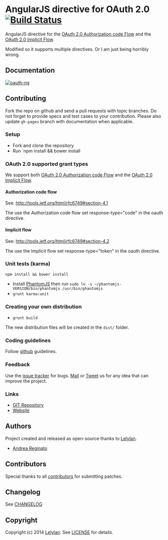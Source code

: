 # AngularJS directive for OAuth 2.0 [![Build Status](https://travis-ci.org/andreareginato/oauth-ng.svg?branch=master)](https://travis-ci.org/andreareginato/oauth-ng)


AngularJS directive for the [OAuth 2.0 Authorization code Flow](http://tools.ietf.org/html/rfc6749#section-1.3.1) 
and the [OAuth 2.0 Implicit Flow](http://tools.ietf.org/html/rfc6749#section-1.3.2).

Modified so it supports multiple directives. Or I am just being horribly wrong.

## Documentation

[![oauth-ng](http://i.imgur.com/C0xCJcr.png)](https://andreareginato.github.com/oauth-ng)

## Contributing

Fork the repo on github and send a pull requests with topic branches.
Do not forget to provide specs and test cases to your contribution.
Please also update `gh-pages` branch with documentation when applicable.

### Setup

* Fork and clone the repository
* Run `npm install && bower install

### OAuth 2.0 supported grant types

We support both [OAuth 2.0 Authorization code Flow](http://tools.ietf.org/html/rfc6749#section-1.3.1) 
and the [OAuth 2.0 Implicit Flow](http://tools.ietf.org/html/rfc6749#section-1.3.2).

#### Authorization code flow

See: http://tools.ietf.org/html/rfc6749#section-4.1

The use the Authorization code flow set response-type="code" in the oauth directive.

#### Implicit flow

See: http://tools.ietf.org/html/rfc6749#section-4.2

The use the Implicit flow set response-type="token" in the oauth directive.

### Unit tests (karma)

`npm install && bower install`

* Install [PhantomJS](http://phantomjs.org/download.html) then run `sudo ln -s ~/phantomjs-VERSION/bin/phantomjs /usr/bin/phantomjs`
* `grunt karma:unit`

### Creating your own distribution

* `grunt build`

The new distribution files will be created in the `dist/` folder.

### Coding guidelines

Follow [github](https://github.com/styleguide/) guidelines.

### Feedback

Use the [issue tracker](http://github.com/andreareginato/oauth-ng/issues) for bugs.
[Mail](mailto:andrea.reginato@gmail.com) or [Tweet](http://twitter.com/andreareginato) us for any idea
that can improve the project.

### Links

* [GIT Repository](http://github.com/andreareginato/oauth-ng)
* [Website](https://andreareginato.github.com/oauth-ng)


## Authors

Project created and released as open-source thanks to [Lelylan](http://lelylan.com).

* [Andrea Reginato](http://twitter.com/andreareginato)


## Contributors

Special thanks to all [contributors](https://github.com/andreareginato/oauth-ng/contributors)
for submitting patches.

## Changelog

See [CHANGELOG](https://github.com/andreareginato/oauth-ng/blob/master/CHANGELOG.md)

## Copyright

Copyright (c) 2014 [Lelylan](http://lelylan.com).
See [LICENSE](https://github.com/andreareginato/oauth-ng/blob/master/LICENSE.md) for details.
